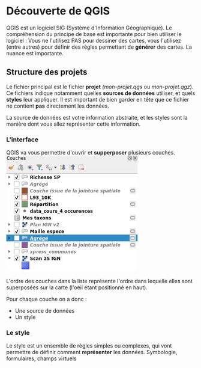 # Découverte de QGIS

QGIS est un logiciel SIG (Système d'Information Géographique). Le compréhension du principe de base est importante pour bien utiliser le logiciel : Vous ne l'utilisez PAS pour dessiner des cartes, vous l'utilisez (entre autres) pour définir des règles permettant de **générer** des cartes. La nuance est importante.


## Structure des projets

Le fichier principal est le fichier **projet** *(mon-projet.qgs* ou *mon-projet.qgz*). Ce fichiers indique notamment quelles **sources de données** utiliser, et quels **styles** leur appliquer.
Il est important de bien garder en tête que ce fichier ne contient **pas** directement les données.

La source de données est votre information abstraite, et les styles sont la manière dont vous allez représenter cette information.



### L'interface

QGIS va vous permettre d'ouvrir et **supperposer** plusieurs couches.
![Information et representation](images/interface_couches.jpg)

L'ordre des couches dans la liste représente l'ordre dans lequelle elles sont superposées sur la carte (l'oeil étant positionné en haut).

Pour chaque couche on a donc :
- Une source de données
- Un style

### Le style

Le style est un ensemble de règles simples ou complexes, qui vont permettre de définir comment **représenter** les données.
Symbologie, formulaires, champs virtuels




